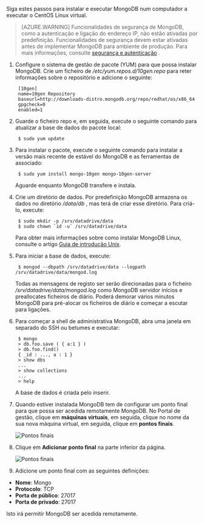 Siga estes passos para instalar e executar MongoDB num computador a executar o CentOS Linux virtual.

> [AZURE.WARNING] Funcionalidades de segurança de MongoDB, como a autenticação e ligação do endereço IP, não estão ativadas por predefinição. Funcionalidades de segurança devem estar ativadas antes de implementar MongoDB para ambiente de produção.  Para mais informações, consulte [segurança e autenticação](http://www.mongodb.org/display/DOCS/Security+and+Authentication) .

1. Configure o sistema de gestão de pacote (YUM) para que possa instalar MongoDB. Crie um ficheiro de */etc/yum.repos.d/10gen.repo* para reter informações sobre o repositório e adicione o seguinte:

        [10gen]
        name=10gen Repository
        baseurl=http://downloads-distro.mongodb.org/repo/redhat/os/x86_64
        gpgcheck=0
        enabled=1

2. Guarde o ficheiro repo e, em seguida, execute o seguinte comando para atualizar a base de dados do pacote local:

        $ sudo yum update

3. Para instalar o pacote, execute o seguinte comando para instalar a versão mais recente de estável do MongoDB e as ferramentas de associado:

        $ sudo yum install mongo-10gen mongo-10gen-server

    Aguarde enquanto MongoDB transfere e instala.

4. Crie um diretório de dados. Por predefinição MongoDB armazena os dados no diretório */data/db* , mas terá de criar esse diretório. Para criá-lo, execute:

        $ sudo mkdir -p /srv/datadrive/data
        $ sudo chown `id -u` /srv/datadrive/data

    Para obter mais informações sobre como instalar MongoDB Linux, consulte o artigo [Guia de introdução Unix][QuickstartUnix].

5. Para iniciar a base de dados, execute:

        $ mongod --dbpath /srv/datadrive/data --logpath /srv/datadrive/data/mongod.log

    Todas as mensagens de registo ser serão direcionadas para o ficheiro */srv/datadrive/data/mongod.log* como MongoDB servidor inícios e preallocates ficheiros de diário. Poderá demorar vários minutos MongoDB para pré-alocar os ficheiros de diário e começar a escutar para ligações.

6. Para começar a shell de administrativa MongoDB, abra uma janela em separado do SSH ou betumes e executar:

        $ mongo
        > db.foo.save ( { a:1 } )
        > db.foo.find()
        { _id : ..., a : 1 }
        > show dbs  
        ...
        > show collections  
        ...  
        > help  

    A base de dados é criada pelo inserir.

7. Quando estiver instalada MongoDB tem de configurar um ponto final para que possa ser acedida remotamente MongoDB. No Portal de gestão, clique em **máquinas virtuais**, em seguida, clique no nome da sua nova máquina virtual, em seguida, clique em **pontos finais**.
    
    ![Pontos finais][Image7]

8. Clique em **Adicionar ponto final** na parte inferior da página.
    
    ![Pontos finais][Image8]

9. Adicione um ponto final com as seguintes definições:

 - **Nome**: Mongo
 - **Protocolo**: TCP
 - **Porta de público**: 27017
 - **Porta de privado**: 27017
 
 Isto irá permitir MongoDB ser acedida remotamente.



[QuickStartUnix]: http://www.mongodb.org/display/DOCS/Quickstart+Unix


[Image7]: ./media/install-and-run-mongo-on-centos-vm/LinuxVmAddEndpoint.png
[Image8]: ./media/install-and-run-mongo-on-centos-vm/LinuxVmAddEndpoint2.png
